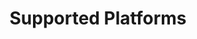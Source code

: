 ---
type: docs
title: "Supported Platforms"
linkTitle: "Supported Platforms"
description: "Learn about ..."
weight: 400
---